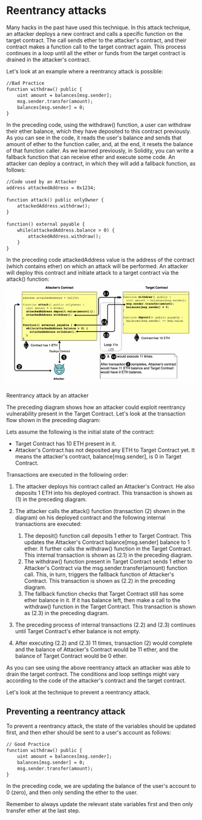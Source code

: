 # Reentrancy attacks

Many hacks in the past have used this technique. In this attack technique, an attacker deploys a new contract and calls a specific function on the target contract. The call sends ether to the attacker's contract, and their contract makes a function call to the target contract again. This process continues in a loop until all the ether or funds from the target contract is drained in the attacker's contract.

Let's look at an example where a reentrancy attack is possible:

```
//Bad Practice
function withdraw() public {
    uint amount = balances[msg.sender];
    msg.sender.transfer(amount);
    balances[msg.sender] = 0;
}
```

In the preceding code, using the withdraw() function, a user can withdraw their ether balance, which they have deposited to this contract previously. As you can see in the code, it reads the user's balance and sends that amount of ether to the function caller, and, at the end, it resets the balance of that function caller. As we learned previously, in Solidity, you can write a fallback function that can receive ether and execute some code. An attacker can deploy a contract, in which they will add a fallback function, as follows:

```
//Code used by an Attacker
address attackedAddress = 0x1234;

function attack() public onlyOwner {
    attackedAddress.withdraw();
}

function() external payable {
    while(attackedAddress.balance > 0) {
        attackedAddress.withdraw();
    }
}
```

In the preceding code attackedAddress value is the address of the contract (which contains ether) on which an attack will be performed. An attacker will deploy this contract and initiate attack to a target contract via the attack() function:
![image](reentrency-attack.png)

Reentrancy attack by an attacker

The preceding diagram shows how an attacker could exploit reentrancy vulnerability present in the Target Contract. Let's look at the transaction flow shown in the preceding diagram:

Lets assume the following is the initial state of the contract:

- Target Contract has 10 ETH present in it.
- Attacker's Contract has not deposited any ETH to Target Contract yet. It means the attacker's contract, balance[msg.sender], is 0 in Target Contract.

Transactions are executed in the following order:

1. The attacker deploys his contract called an Attacker's Contract. He also deposits 1 ETH into his deployed contract. This transaction is shown as (1) in the preceding diagram.

2. The attacker calls the attack() function (transaction (2) shown in the diagram) on his deployed contract and the following internal transactions are executed:

   1. The deposit() function call deposits 1 ether to Target Contract. This updates the Attacker's Contract balance[msg.sender] balance to 1 ether. It further calls the withdraw() function in the Target Contract. This internal transaction is shown as (2.1) in the preceding diagram.
   2. The withdraw() function present in Target Contract sends 1 ether to Attacker's Contract via the msg.sender.transfer(amount) function call. This, in turn, triggers the fallback function of Attacker's Contract. This transaction is shown as (2.2) in the preceding diagram.
   3. The fallback function checks that Target Contract still has some ether balance in it. If it has balance left, then make a call to the withdraw() function in the Target Contract. This transaction is shown as (2.3) in the preceding diagram.

3. The preceding process of internal transactions (2.2) and (2.3) continues until Target Contract's ether balance is not empty.
4. After executing (2.2) and (2.3) 11 times, transaction (2) would complete and the balance of Attacker's Contract would be 11 ether, and the balance of Target Contract would be 0 ether.

As you can see using the above reentrancy attack an attacker was able to drain the target contract. The conditions and loop settings might vary according to the code of the attacker's contract and the target contract.

Let's look at the technique to prevent a reentrancy attack.

## Preventing a reentrancy attack

To prevent a reentrancy attack, the state of the variables should be updated first, and then ether should be sent to a user's account as follows:

```
// Good Practice
function withdraw() public {
    uint amount = balances[msg.sender];
    balances[msg.sender] = 0;
    msg.sender.transfer(amount);
}
```

In the preceding code, we are updating the balance of the user's account to 0 (zero), and then only sending the ether to the user.

Remember to always update the relevant state variables first and then only transfer ether at the last step.
